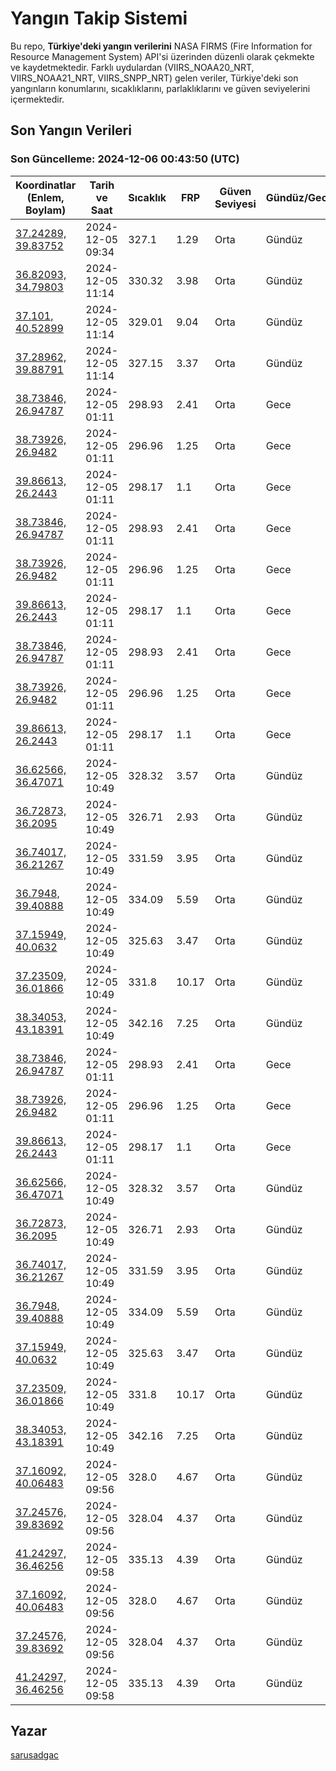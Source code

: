 # Yangın Takip Sistemi

Bu repo, **Türkiye'deki yangın verilerini** NASA FIRMS (Fire Information for Resource Management System) API'si üzerinden düzenli olarak çekmekte ve kaydetmektedir. Farklı uydulardan (VIIRS_NOAA20_NRT, VIIRS_NOAA21_NRT, VIIRS_SNPP_NRT) gelen veriler, Türkiye'deki son yangınların konumlarını, sıcaklıklarını, parlaklıklarını ve güven seviyelerini içermektedir.

## Son Yangın Verileri
### Son Güncelleme: 2024-12-06 00:43:50 (UTC)

| Koordinatlar (Enlem, Boylam) | Tarih ve Saat | Sıcaklık | FRP | Güven Seviyesi | Gündüz/Gece |
|-----------------------------|----------------|----------|-----|----------------|-------------|
| [37.24289, 39.83752](https://www.google.com/maps?q=37.24289,39.83752) | 2024-12-05 09:34 | 327.1 | 1.29 | Orta | Gündüz |
| [36.82093, 34.79803](https://www.google.com/maps?q=36.82093,34.79803) | 2024-12-05 11:14 | 330.32 | 3.98 | Orta | Gündüz |
| [37.101, 40.52899](https://www.google.com/maps?q=37.101,40.52899) | 2024-12-05 11:14 | 329.01 | 9.04 | Orta | Gündüz |
| [37.28962, 39.88791](https://www.google.com/maps?q=37.28962,39.88791) | 2024-12-05 11:14 | 327.15 | 3.37 | Orta | Gündüz |
| [38.73846, 26.94787](https://www.google.com/maps?q=38.73846,26.94787) | 2024-12-05 01:11 | 298.93 | 2.41 | Orta | Gece |
| [38.73926, 26.9482](https://www.google.com/maps?q=38.73926,26.9482) | 2024-12-05 01:11 | 296.96 | 1.25 | Orta | Gece |
| [39.86613, 26.2443](https://www.google.com/maps?q=39.86613,26.2443) | 2024-12-05 01:11 | 298.17 | 1.1 | Orta | Gece |
| [38.73846, 26.94787](https://www.google.com/maps?q=38.73846,26.94787) | 2024-12-05 01:11 | 298.93 | 2.41 | Orta | Gece |
| [38.73926, 26.9482](https://www.google.com/maps?q=38.73926,26.9482) | 2024-12-05 01:11 | 296.96 | 1.25 | Orta | Gece |
| [39.86613, 26.2443](https://www.google.com/maps?q=39.86613,26.2443) | 2024-12-05 01:11 | 298.17 | 1.1 | Orta | Gece |
| [38.73846, 26.94787](https://www.google.com/maps?q=38.73846,26.94787) | 2024-12-05 01:11 | 298.93 | 2.41 | Orta | Gece |
| [38.73926, 26.9482](https://www.google.com/maps?q=38.73926,26.9482) | 2024-12-05 01:11 | 296.96 | 1.25 | Orta | Gece |
| [39.86613, 26.2443](https://www.google.com/maps?q=39.86613,26.2443) | 2024-12-05 01:11 | 298.17 | 1.1 | Orta | Gece |
| [36.62566, 36.47071](https://www.google.com/maps?q=36.62566,36.47071) | 2024-12-05 10:49 | 328.32 | 3.57 | Orta | Gündüz |
| [36.72873, 36.2095](https://www.google.com/maps?q=36.72873,36.2095) | 2024-12-05 10:49 | 326.71 | 2.93 | Orta | Gündüz |
| [36.74017, 36.21267](https://www.google.com/maps?q=36.74017,36.21267) | 2024-12-05 10:49 | 331.59 | 3.95 | Orta | Gündüz |
| [36.7948, 39.40888](https://www.google.com/maps?q=36.7948,39.40888) | 2024-12-05 10:49 | 334.09 | 5.59 | Orta | Gündüz |
| [37.15949, 40.0632](https://www.google.com/maps?q=37.15949,40.0632) | 2024-12-05 10:49 | 325.63 | 3.47 | Orta | Gündüz |
| [37.23509, 36.01866](https://www.google.com/maps?q=37.23509,36.01866) | 2024-12-05 10:49 | 331.8 | 10.17 | Orta | Gündüz |
| [38.34053, 43.18391](https://www.google.com/maps?q=38.34053,43.18391) | 2024-12-05 10:49 | 342.16 | 7.25 | Orta | Gündüz |
| [38.73846, 26.94787](https://www.google.com/maps?q=38.73846,26.94787) | 2024-12-05 01:11 | 298.93 | 2.41 | Orta | Gece |
| [38.73926, 26.9482](https://www.google.com/maps?q=38.73926,26.9482) | 2024-12-05 01:11 | 296.96 | 1.25 | Orta | Gece |
| [39.86613, 26.2443](https://www.google.com/maps?q=39.86613,26.2443) | 2024-12-05 01:11 | 298.17 | 1.1 | Orta | Gece |
| [36.62566, 36.47071](https://www.google.com/maps?q=36.62566,36.47071) | 2024-12-05 10:49 | 328.32 | 3.57 | Orta | Gündüz |
| [36.72873, 36.2095](https://www.google.com/maps?q=36.72873,36.2095) | 2024-12-05 10:49 | 326.71 | 2.93 | Orta | Gündüz |
| [36.74017, 36.21267](https://www.google.com/maps?q=36.74017,36.21267) | 2024-12-05 10:49 | 331.59 | 3.95 | Orta | Gündüz |
| [36.7948, 39.40888](https://www.google.com/maps?q=36.7948,39.40888) | 2024-12-05 10:49 | 334.09 | 5.59 | Orta | Gündüz |
| [37.15949, 40.0632](https://www.google.com/maps?q=37.15949,40.0632) | 2024-12-05 10:49 | 325.63 | 3.47 | Orta | Gündüz |
| [37.23509, 36.01866](https://www.google.com/maps?q=37.23509,36.01866) | 2024-12-05 10:49 | 331.8 | 10.17 | Orta | Gündüz |
| [38.34053, 43.18391](https://www.google.com/maps?q=38.34053,43.18391) | 2024-12-05 10:49 | 342.16 | 7.25 | Orta | Gündüz |
| [37.16092, 40.06483](https://www.google.com/maps?q=37.16092,40.06483) | 2024-12-05 09:56 | 328.0 | 4.67 | Orta | Gündüz |
| [37.24576, 39.83692](https://www.google.com/maps?q=37.24576,39.83692) | 2024-12-05 09:56 | 328.04 | 4.37 | Orta | Gündüz |
| [41.24297, 36.46256](https://www.google.com/maps?q=41.24297,36.46256) | 2024-12-05 09:58 | 335.13 | 4.39 | Orta | Gündüz |
| [37.16092, 40.06483](https://www.google.com/maps?q=37.16092,40.06483) | 2024-12-05 09:56 | 328.0 | 4.67 | Orta | Gündüz |
| [37.24576, 39.83692](https://www.google.com/maps?q=37.24576,39.83692) | 2024-12-05 09:56 | 328.04 | 4.37 | Orta | Gündüz |
| [41.24297, 36.46256](https://www.google.com/maps?q=41.24297,36.46256) | 2024-12-05 09:58 | 335.13 | 4.39 | Orta | Gündüz |

## Yazar

[sarusadgac](https://x.com/sarusadgac)
